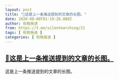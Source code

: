 ```yaml
---
layout: post
title: "📎这是上一条推送提到的文章的长图。"
date: 2020-08-08T01:19:26.000Z
author: 衔枚疾进
from: https://t.me/silentmarching/21
tags: [ 衔枚疾进 ]
categories: [ 衔枚疾进 ]
---
```

<!--1596849566000-->
[📎这是上一条推送提到的文章的长图。](https://t.me/silentmarching/21)
------

<div>
<p>这是上一条推送提到的文章的长图。</p>
</div>
